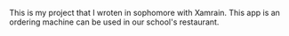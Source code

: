 This is my project that I wroten in sophomore with Xamrain.
This app is an ordering machine can be used in our school's restaurant.
